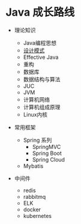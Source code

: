 # Java 成长路线
* 理论知识
  * Java编程思想
  * [设计模式](必须掌握的知识/设计模式/设计模式.md)
  * Effective Java
  * 重构
  * 数据库
  * 数据结构与算法
  * JUC
  * JVM
  * 计算机网络
  * 计算机组成原理
  * Linux内核
  
* 常用框架
  * Spring 系列
    * SpringMVC
    * Spring Boot
    * Spring Cloud
  * Mybatis
  
* 中间件
  * redis
  * rabbitmq
  * ELK
  * docker
  * kubernetes
